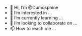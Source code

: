 - 👋 Hi, I’m @Dumosphine
- 👀 I’m interested in ...
- 🌱 I’m currently learning ...
- 💞️ I’m looking to collaborate on ...
- 📫 How to reach me ...

<!---
Dumosphine/Dumosphine is a ✨ special ✨ repository because its `README.md` (this file) appears on your GitHub profile.
You can click the Preview link to take a look at your changes.
--->
